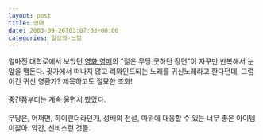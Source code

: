 ```yaml
---
layout: post
title: 영매
date: 2003-09-26T03:07:03+00:00
categories: 일상의-느낌
---
```

얼마전 대학로에서 보았던 <a href="http://www.youngmae.com/">영화 영매</a>의 "젊은 무당 굿하던 장면"이 자꾸만 반복해서 눈앞을 맴돈다. 귓가에서 떠나지 않고 리와인드되는 노래를 귀신노래라고 한다던데, 그럼 이건 귀신 영환가? 제목하고도 절묘한 조화!<br /><br />중간쯤부터는 계속 울면서 봤었다. <br /><br />무당은, 어쩌면, 하이랜더라던가, 성배의 전설, 따위에 대응할 수 있는 너무 좋은 아이템이잖아. 약간, 신비스런 것들.
